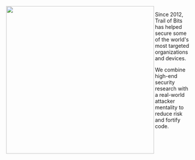 <img align="left" src="https://user-images.githubusercontent.com/3059210/174341615-d62d8d48-2723-4a14-b5f2-27c3715cd739.png" width="400">

Since 2012, Trail of Bits has helped secure some of the world's most targeted
organizations and devices.

We combine high-end security research with a
real-world attacker mentality to reduce risk and fortify code.

<br clear="left"/>

